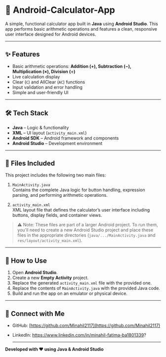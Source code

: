 # 📱 Android-Calculator-App

A simple, functional calculator app built in **Java** using **Android Studio**. This app performs basic arithmetic operations and features a clean, responsive user interface designed for Android devices.

---

## ✨ Features

- Basic arithmetic operations: **Addition (+), Subtraction (−), Multiplication (×), Division (÷)**
- Live calculation display
- Clear (`C`) and AllClear (`AC`) functions
- Input validation and error handling
- Simple and user-friendly UI

---

## 🛠️ Tech Stack

- **Java** – Logic & functionality
- **XML** – UI layout (`activity_main.xml`)
- **Android SDK** – Android framework and components
- **Android Studio** – Development environment

---

## 📁 Files Included

This project includes the following two main files:

1. `MainActivity.java`  
   Contains the complete Java logic for button handling, expression parsing, and performing arithmetic operations.

2. `activity_main.xml`  
   XML layout file that defines the calculator’s user interface including buttons, display fields, and container views.

> ⚠️ Note: These files are part of a larger Android project. To run them, you'll need to create a new Android Studio project and place these files in the appropriate directories (`java/.../MainActivity.java` and `res/layout/activity_main.xml`).

---

## 🚀 How to Use

1. Open **Android Studio**.
2. Create a new **Empty Activity** project.
3. Replace the generated `activity_main.xml` file with the provided one.
4. Replace the contents of `MainActivity.java` with the provided Java code.
5. Build and run the app on an emulator or physical device.

---


## 🔗 Connect with Me

- GitHub: [https://github.com/Minahil2117](https://github.com/Minahil2117)
- LinkedIn: https://www.linkedin.com/in/minahil-fatima-ba1801339?

  ---

**Developed with ❤️ using Java & Android Studio**

